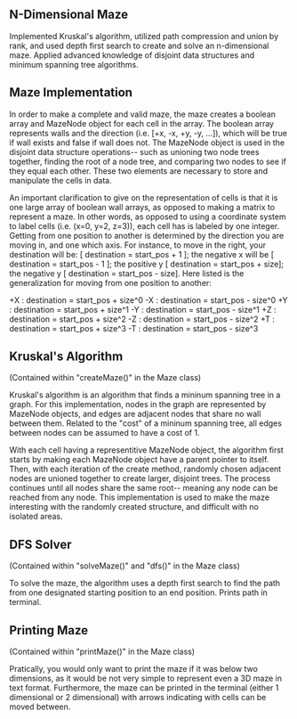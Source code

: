 ## N-Dimensional Maze

Implemented Kruskal's algorithm, utilized path compression and union by rank, and used depth first search to create and solve an n-dimensional maze. Applied advanced knowledge of disjoint data structures and minimum spanning tree algorithms.

## Maze Implementation

In order to make a complete and valid maze, the maze creates a boolean array and MazeNode object for each cell in the array. The boolean array represents walls and the direction (i.e. [+x, -x, +y, -y, ...]), which will be true if wall exists and false if wall does not. The MazeNode object is used in the disjoint data structure operations-- such as unioning two node trees together, finding the root of a node tree, and comparing two nodes to see if they equal each other. These two elements are necessary to store and manipulate the cells in data.

An important clarification to give on the representation of cells is that it is one large array of boolean wall arrays, as opposed to making a matrix to represent a maze. In other words, as opposed to using a coordinate system to label cells (i.e. (x=0, y=2, z=3)), each cell has is labeled by one integer. Getting from one position to another is determined by the direction you are moving in, and one which axis. For instance, to move in the right, your destination will be: [ destination = start_pos + 1 ]; the negative x will be [ destination = start_pos - 1 ]; the positive y [ destination = start_pos + size]; the negative y [ destination = start_pos - size]. Here listed is the generalization for moving from one position to another:

+X : destination = start_pos + size^0
-X : destination = start_pos - size^0
+Y : destination = start_pos + size^1
-Y : destination = start_pos - size^1
+Z : destination = start_pos + size^2
-Z : destination = start_pos - size^2
+T : destination = start_pos + size^3
-T : destination = start_pos - size^3

## Kruskal's Algorithm

(Contained within "createMaze()" in the Maze class)

Kruskal's algorithm is an algorithm that finds a mininum spanning tree in a graph. For this implementation, nodes in the graph are represented by MazeNode objects, and edges are adjacent nodes that share no wall between them. Related to the "cost" of a mininum spanning tree, all edges between nodes can be assumed to have a cost of 1.

With each cell having a representitive MazeNode object, the algorithm first starts by making each MazeNode object have a parent pointer to itself. Then, with each iteration of the create method, randomly chosen adjacent nodes are unioned together to create larger, disjoint trees. The process continues until all nodes share the same root-- meaning any node can be reached from any node. This implementation is used to make the maze interesting with the randomly created structure, and difficult with no isolated areas.

## DFS Solver

(Contained within "solveMaze()" and "dfs()" in the Maze class)

To solve the maze, the algorithm uses a depth first search to find the path from one designated starting position to an end position. Prints path in terminal.

## Printing Maze

(Contained within "printMaze()" in the Maze class)

Pratically, you would only want to print the maze if it was below two dimensions, as it would be not very simple to represent even a 3D maze in text format. Furthermore, the maze can be printed in the terminal (either 1 dimensional or 2 dimensional) with arrows indicating with cells can be moved between.
